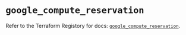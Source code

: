 # `google_compute_reservation`

Refer to the Terraform Registory for docs: [`google_compute_reservation`](https://registry.terraform.io/providers/hashicorp/google-beta/5.7.0/docs/resources/google_compute_reservation).
